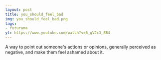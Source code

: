 ```yaml
---
layout: post
title: you_should_feel_bad
img: you_should_feel_bad.png
tags:
- futurama  
yt: https://www.youtube.com/watch?v=6_gVJc3_8B4
---
```

A way to point out someone's actions or opinions, generally perceived as negative, and make them feel ashamed about it.
